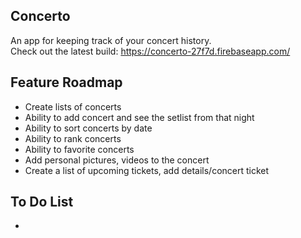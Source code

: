 ## Concerto
An app for keeping track of your concert history.\
Check out the latest build: https://concerto-27f7d.firebaseapp.com/

## Feature Roadmap
* Create lists of concerts
* Ability to add concert and see the setlist from that night
* Ability to sort concerts by date
* Ability to rank concerts
* Ability to favorite concerts
* Add personal pictures, videos to the concert
* Create a list of upcoming tickets, add details/concert ticket

## To Do List
* 